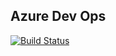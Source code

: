 ## Azure Dev Ops
[![Build Status](https://dev.azure.com/wk-j/azure-dev-ops/_apis/build/status/wk-j.azure-dev-ops)](https://dev.azure.com/wk-j/azure-dev-ops/_build/latest?definitionId=4)